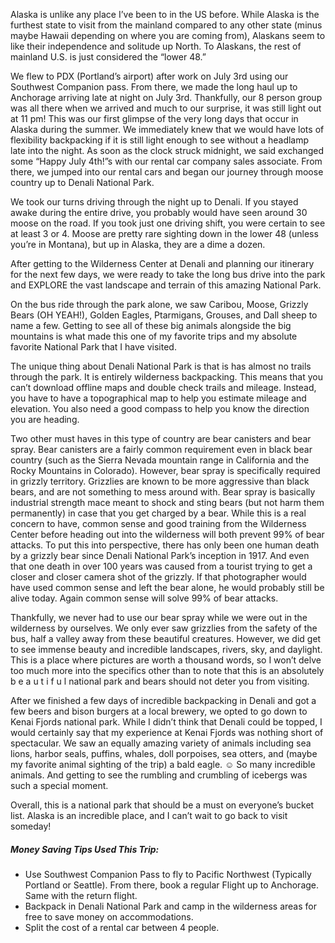 Alaska is unlike any place I’ve been to in the US before.  While Alaska is the furthest state to visit from the mainland compared to any other state (minus maybe Hawaii depending on where you are coming from), Alaskans seem to like their independence and solitude up North.  To Alaskans, the rest of mainland U.S. is just considered the “lower 48.”

We flew to PDX (Portland’s airport) after work on July 3rd using our Southwest Companion pass.  From there, we made the long haul up to Anchorage arriving late at night on July 3rd.  Thankfully, our 8 person group was all there when we arrived and much to our surprise, it was still light out at 11 pm!  This was our first glimpse of the very long days that occur in Alaska during the summer.  We immediately knew that we would have lots of flexibility backpacking if it is still light enough to see without a headlamp late into the night.  As soon as the clock struck midnight, we said exchanged some “Happy July 4th!”s with our rental car company sales associate.  From there, we jumped into our rental cars and began our journey through moose country up to Denali National Park.

We took our turns driving through the night up to Denali.  If you stayed awake during the entire drive, you probably would have seen around 30 moose on the road.  If you took just one driving shift, you were certain to see at least 3 or 4.  Moose are pretty rare sighting down in the lower 48 (unless you’re in Montana), but up in Alaska, they are a dime a dozen.

After getting to the Wilderness Center at Denali and planning our itinerary for the next few days, we were ready to take the long bus drive into the park and EXPLORE the vast landscape and terrain of this amazing National Park.

On the bus ride through the park alone, we saw Caribou, Moose, Grizzly Bears (OH YEAH!), Golden Eagles, Ptarmigans, Grouses, and Dall sheep to name a few.  Getting to see all of these big animals alongside the big mountains is what made this one of my favorite trips and my absolute favorite National Park that I have visited.

The unique thing about Denali National Park is that is has almost no trails through the park.  It is entirely wilderness backpacking.  This means that you can’t download offline maps and double check trails and mileage.  Instead, you have to have a topographical map to help you estimate mileage and elevation.  You also need a good compass to help you know the direction you are heading.

Two other must haves in this type of country are bear canisters and bear spray.  Bear canisters are a fairly common requirement even in black bear country (such as the Sierra Nevada mountain range in California and the Rocky Mountains in Colorado).  However, bear spray is specifically required in grizzly territory.  Grizzlies are known to be more aggressive than black bears, and are not something to mess around with.  Bear spray is basically industrial strength mace meant to shock and sting bears (but not harm them permanently) in case that you get charged by a bear.  While this is a real concern to have, common sense and good training from the Wilderness Center before heading out into the wilderness will both prevent 99% of bear attacks.  To put this into perspective, there has only been one human death by a grizzly bear since Denali National Park’s inception in 1917.  And even that one death in over 100 years was caused from a tourist trying to get a closer and closer camera shot of the grizzly.  If that photographer would have used common sense and left the bear alone, he would probably still be alive today.  Again common sense will solve 99% of bear attacks.

Thankfully, we never had to use our bear spray while we were out in the wilderness by ourselves.  We only ever saw grizzlies from the safety of the bus, half a valley away from these beautiful creatures.  However, we did get to see immense beauty and incredible landscapes, rivers, sky, and daylight.  This is a place where pictures are worth a thousand words, so I won’t delve too much more into the specifics other than to note that this is an absolutely b e a u t i f u l national park and bears should not deter you from visiting.

After we finished a few days of incredible backpacking in Denali and got a few beers and bison burgers at a local brewery, we opted to go down to Kenai Fjords national park.  While I didn’t think that Denali could be topped, I would certainly say that my experience at Kenai Fjords was nothing short of spectacular.  We saw an equally amazing variety of animals including sea lions, harbor seals, puffins, whales, doll porpoises, sea otters, and (maybe my favorite animal sighting of the trip) a bald eagle. ☺  So many incredible animals.  And getting to see the rumbling and crumbling of icebergs was such a special moment.

Overall, this is a national park that should be a must on everyone’s bucket list.  Alaska is an incredible place, and I can’t wait to go back to visit someday!

##### Money Saving Tips Used This Trip:
* Use Southwest Companion Pass to fly to Pacific Northwest (Typically Portland or Seattle).  From there, book a regular Flight up to Anchorage.  Same with the return flight.
* Backpack in Denali National Park and camp in the wilderness areas for free to save money on accommodations.
* Split the cost of a rental car between 4 people.
